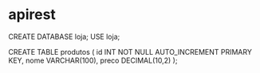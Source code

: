 # apirest
CREATE DATABASE loja;
USE loja;

CREATE TABLE produtos (
  id INT NOT NULL AUTO_INCREMENT PRIMARY KEY,
  nome VARCHAR(100),
  preco DECIMAL(10,2)
);
